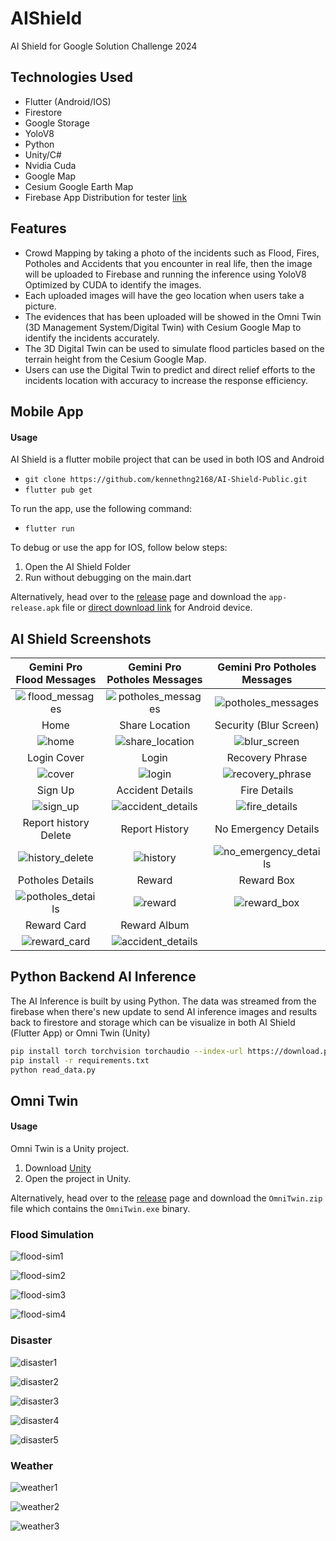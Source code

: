 # AIShield
AI Shield for Google Solution Challenge 2024

## Technologies Used

*   Flutter (Android/IOS)
*   Firestore
*   Google Storage
*   YoloV8
*   Python
*   Unity/C#
*   Nvidia Cuda
*   Google Map
*   Cesium Google Earth Map
*   Firebase App Distribution for tester [link](https://appdistribution.firebase.google.com/pub/i/b2e86e62680b0e7c)

## Features

*   Crowd Mapping by taking a photo of the incidents such as Flood, Fires, Potholes and Accidents that you encounter in real life, then the image will be uploaded to Firebase and running the inference using YoloV8 Optimized by CUDA to identify the images.
*   Each uploaded images will have the geo location when users take a picture.
*   The evidences that has been uploaded will be showed in the Omni Twin (3D Management System/Digital Twin) with Cesium Google Map to identify the incidents accurately.
*   The 3D Digital Twin can be used to simulate flood particles based on the terrain height from the Cesium Google Map.
*   Users can use the Digital Twin to predict and direct relief efforts to the incidents location with accuracy to increase the response efficiency.

## Mobile App
#### Usage

AI Shield is a flutter mobile project that can be used in both IOS and Android

* `git clone https://github.com/kennethng2168/AI-Shield-Public.git`
* `flutter pub get`

To run the app, use the following command:

* `flutter run`

To debug or use the app for IOS, follow below steps:
1. Open the AI Shield Folder
2. Run without debugging on the main.dart

Alternatively, head over to the [release](https://github.com/kennethng2168/AI-Shield-Public/releases) page and download the `app-release.apk` file or [direct download link](https://github.com/kennethng2168/AI-Shield-Public/releases/download/v1.1/app-release.apk) for Android device.

## AI Shield Screenshots

Gemini Pro Flood Messages | Gemini Pro Potholes Messages| Gemini Pro Potholes Messages
:-------------------------:|:-------------------------:|:-------------------------:
![flood_messages](./Screenshots/AIShield/GeminiPro/flood_messages.jpg) |  ![potholes_messages](./Screenshots/AIShield/GeminiPro/potholes_messages.png)|![potholes_messages](./Screenshots/AIShield/GeminiPro/potholes_messages2.jpg)
Home  |  Share Location | Security (Blur Screen)
![home](./Screenshots/AIShield/Home/home.jpg) |  ![share_location](./Screenshots/AIShield/Home/share_location.png)|![blur_screen](./Screenshots/AIShield/Login_Security/blur_screen.png)
Login Cover  |  Login | Recovery Phrase
![cover](./Screenshots/AIShield/Login_Security/cover.jpg) |  ![login](./Screenshots/AIShield/Login_Security/login.png)|![recovery_phrase](./Screenshots/AIShield/Login_Security/recovery_phrase.jpg)
Sign Up | Accident Details | Fire Details
![sign_up](./Screenshots/AIShield/Login_Security/sign_up.png) |  ![accident_details](./Screenshots/AIShield/Report/accident_details.jpg)|![fire_details](./Screenshots/AIShield/Report/fire_details.png)
Report history Delete  | Report History | No Emergency Details
![history_delete](./Screenshots/AIShield/Report/history_delete.png) |  ![history](./Screenshots/AIShield/Report/history.jpg)|![no_emergency_details](./Screenshots/AIShield/Report/no_emergency_details.png)
Potholes Details | Reward | Reward Box
![potholes_details](./Screenshots/AIShield/Report/potholes_details.jpg) |  ![reward](./Screenshots/AIShield/Rewards/reward.jpg)|![reward_box](./Screenshots/AIShield/Rewards/reward_box.jpg)
Reward Card | Reward Album 
![reward_card](./Screenshots/AIShield/Rewards/reward_card.jpg) |  ![accident_details](./Screenshots/AIShield/Rewards/reward_album.jpg)|

##  Python Backend AI Inference
The AI Inference is built by using Python. The data was streamed from the firebase when there's new update to send AI inference images and results back to firestore and storage which can be visualize in both AI Shield (Flutter App) or Omni Twin (Unity)
```sh
pip install torch torchvision torchaudio --index-url https://download.pytorch.org/whl/cu118
pip install -r requirements.txt
python read_data.py
```

## Omni Twin

#### Usage

Omni Twin is a Unity project.

1. Download [Unity](https://unity.com/download)
2. Open the project in Unity.

Alternatively, head over to the [release](https://github.com/kennethng2168/AI-Shield-Public/releases) page and download the `OmniTwin.zip` file which contains the `OmniTwin.exe` binary.

### Flood Simulation

![flood-sim1](./Screenshots/OmniTwin/flood-sim1.png)

![flood-sim2](./Screenshots/OmniTwin/flood-sim2.png)

![flood-sim3](./Screenshots/OmniTwin/flood-sim3.png)

![flood-sim4](./Screenshots/OmniTwin/flood-sim4.png)

### Disaster

![disaster1](./Screenshots/OmniTwin/disaster1.png)

![disaster2](./Screenshots/OmniTwin/disaster2.png)

![disaster3](./Screenshots/OmniTwin/disaster3.png)

![disaster4](./Screenshots/OmniTwin/disaster4.png)

![disaster5](./Screenshots/OmniTwin/disaster5.png)

### Weather

![weather1](./Screenshots/OmniTwin/weather1.png)

![weather2](./Screenshots/OmniTwin/weather2.png)

![weather3](./Screenshots/OmniTwin/weather3.png)
